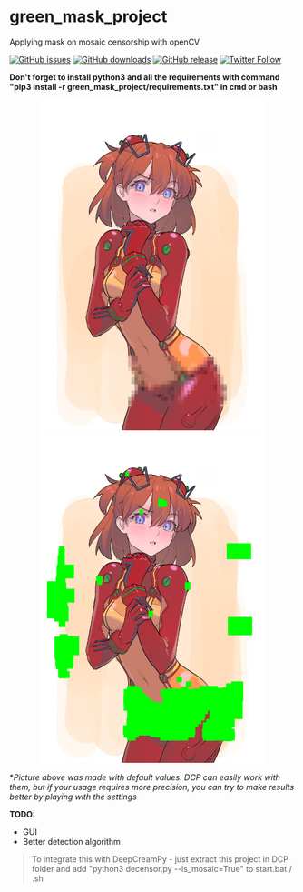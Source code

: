 # green_mask_project
Applying mask on mosaic censorship with openCV

[![GitHub issues](https://img.shields.io/github/issues/rekaXua/green_mask_project.svg)](https://github.com/rekaXua/green_mask_project/issues)
[![GitHub downloads](https://img.shields.io/github/downloads/rekaXua/green_mask_project/total.svg)](https://github.com/rekaXua/green_mask_project/releases)
[![GitHub release](https://img.shields.io/github/release/rekaXua/green_mask_project.svg)](https://github.com/rekaXua/green_mask_project/releases/latest)
[![Twitter Follow](https://img.shields.io/twitter/follow/Alexander_rekaX.svg?label=Alexander_rekaX&style=flat&logo=twitter)](https://twitter.com/Alexander_rekaX/)

**Don't forget to install python3 and all the requirements with command "pip3 install -r green_mask_project/requirements.txt" in cmd or bash**
<p align="center">
  <img src="https://github.com/rekaxua/green_mask_project/blob/master/decensor_input_original/asuka.png" width="400">
  <img src="https://github.com/rekaxua/green_mask_project/blob/master/decensor_input/asuka.png" width="400">
</p>

**Picture above was made with default values. DCP can easily work with them, but if your usage requires more precision, you can try to make results better by playing with the settings*

**TODO:**
- GUI
- Better detection algorithm


>To integrate this with DeepCreamPy - just extract this project in DCP folder and add "python3 decensor.py --is_mosaic=True" to start.bat / .sh
